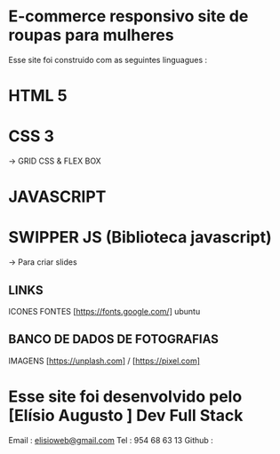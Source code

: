 # E-commerce responsivo site de roupas para mulheres 
Esse site foi construido com as seguintes linguagues :
# HTML 5
# CSS 3  
-> GRID CSS & FLEX BOX
# JAVASCRIPT 
# SWIPPER JS (Biblioteca javascript)
-> Para criar slides 


## LINKS 
ICONES <link href="https://cdn.jsdelivr.net/npm/remixicon@2.2.0/fonts/remixicon.css" rel="stylesheet">
FONTES [https://fonts.google.com/] ubuntu


## BANCO DE DADOS DE FOTOGRAFIAS
IMAGENS [https://unplash.com] / [https://pixel.com]


# Esse site foi desenvolvido pelo [Elísio Augusto ] Dev Full Stack
Email  : elisioweb@gmail.com
Tel : 954 68 63 13
Github : 